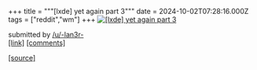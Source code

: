+++
title = """[lxde] yet again part 3"""
date = 2024-10-02T07:28:16.000Z
tags = ["reddit","wm"]
+++
[![[lxde] yet again part 3](https://preview.redd.it/giq97fpbpasd1.png?width=640&crop=smart&auto=webp&s=87f56ff5003f69e12b0907c643501c2cea7d7b5d "[lxde] yet again part 3")](https://www.reddit.com/r/unixporn/comments/1fuakgu/lxde_yet_again_part_3/)

submitted by [/u/-lan3r-](https://www.reddit.com/user/-lan3r-)  
[\[link\]](https://i.redd.it/giq97fpbpasd1.png) [\[comments\]](https://www.reddit.com/r/unixporn/comments/1fuakgu/lxde_yet_again_part_3/)

[[source]](https://www.reddit.com/r/unixporn/comments/1fuakgu/lxde_yet_again_part_3/)
